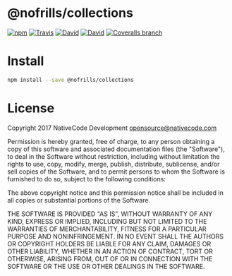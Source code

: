 # @nofrills/collections

[![npm](https://img.shields.io/npm/v/@nofrills/collections.svg?style=flat-square)](https://www.npmjs.com/package/@nofrills/collections)
[![Travis](https://img.shields.io/travis/nativecode-dev/nofrills-collections.svg?style=flat-square&label=travis)](https://travis-ci.org/nativecode-dev/nofrills-collections)
[![David](https://img.shields.io/david/nativecode-dev/nofrills-collections.svg?style=flat-square&label=deps)](https://www.npmjs.com/package/@nofrills/collections)
[![David](https://img.shields.io/david/dev/nativecode-dev/nofrills-collections.svg?style=flat-square&label=devdeps)](https://www.npmjs.com/package/@nofrills/collections)
[![Coveralls branch](https://img.shields.io/coveralls/nativecode-dev/nofrills-collections/master.svg?style=flat-square)](https://coveralls.io/r/nativecode-dev/nofrills-collections?branch=master)

# Install

```bash
npm install --save @nofrills/collections
```

# License
Copyright 2017 NativeCode Development <opensource@nativecode.com>

Permission is hereby granted, free of charge, to any person obtaining a copy of this software and associated
documentation files (the "Software"), to deal in the Software without restriction, including without
limitation the rights to use, copy, modify, merge, publish, distribute, sublicense, and/or sell copies of the
Software, and to permit persons to whom the Software is furnished to do so, subject to the following
conditions:

The above copyright notice and this permission notice shall be included in all copies or substantial portions
of the Software.

THE SOFTWARE IS PROVIDED "AS IS", WITHOUT WARRANTY OF ANY KIND, EXPRESS OR IMPLIED, INCLUDING BUT NOT LIMITED
TO THE WARRANTIES OF MERCHANTABILITY, FITNESS FOR A PARTICULAR PURPOSE AND NONINFRINGEMENT. IN NO EVENT SHALL
THE AUTHORS OR COPYRIGHT HOLDERS BE LIABLE FOR ANY CLAIM, DAMAGES OR OTHER LIABILITY, WHETHER IN AN ACTION OF
CONTRACT, TORT OR OTHERWISE, ARISING FROM, OUT OF OR IN CONNECTION WITH THE SOFTWARE OR THE USE OR OTHER
DEALINGS IN THE SOFTWARE.
